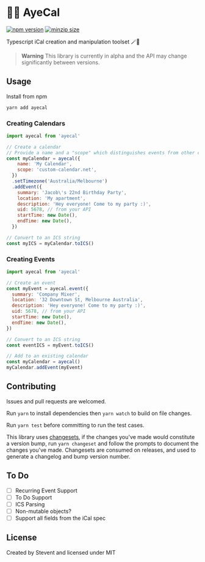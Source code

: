 # 🏴‍☠️ AyeCal

[![npm version](https://img.shields.io/npm/v/ayecal)](https://www.npmjs.com/package/ayecal)
[![minzip size](https://img.shields.io/bundlephobia/minzip/ayecal)](https://bundlephobia.com/package/ayecal)

Typescript iCal creation and manipulation toolset 🪄📆

> **Warning**
> This library is currently in alpha and the API may change significantly between versions.

## Usage

Install from npm

```bash
yarn add ayecal
```

### Creating Calendars

```js
import ayecal from 'ayecal'

// Create a calendar
// Provide a name and a "scope" which distinguishes events from other calendars
const myCalendar = ayecal({
    name: 'My Calendar',
    scope: 'custom-calendar.net',
  })
  .setTimezone('Australia/Melbourne')
  .addEvent({
    summary: 'Jacob\'s 22nd Birthday Party',
    location: 'My apartment',
    description: 'Hey everyone! Come to my party :)',
    uid: 5678, // from your API
    startTime: new Date(),
    endTime: new Date(),
  })

// Convert to an ICS string
const myICS = myCalendar.toICS()
```

### Creating Events

```js
import ayecal from 'ayecal'

// Create an event
const myEvent = ayecal.event({
  summary: 'Company Mixer',
  location: '32 Downtown St, Melbourne Australia',
  description: 'Hey everyone! Come to my party :)',
  uid: 5678, // from your API
  startTime: new Date(),
  endTime: new Date(),
})

// Convert to an ICS string
const eventICS = myEvent.toICS()

// Add to an existing calendar
const myCalendar = ayecal()
myCalendar.addEvent(myEvent)
```

## Contributing

Issues and pull requests are welcomed.

Run `yarn` to install dependencies then `yarn watch` to build on file changes.

Run `yarn test` before committing to run the test cases.

This library uses [changesets](https://github.com/changesets/changesets), if the changes you've made would constitute a version bump, run `yarn changeset` and follow the prompts to document the changes you've made. Changesets are consumed on releases, and used to generate a changelog and bump version number.

## To Do

- [ ] Recurring Event Support
- [ ] To Do Support
- [ ] ICS Parsing
- [ ] Non-mutable objects?
- [ ] Support all fields from the iCal spec

## License

Created by Stevent and licensed under MIT
